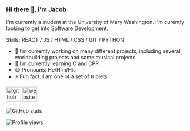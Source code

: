 ### Hi there 👋, I'm Jacob
I'm currently a student at the University of Mary Washington. I'm curently looking to get into Software Development.

Skills: REACT / JS / HTML / CSS / GIT / PYTHON

- 🔭 I’m currently working on many different projects, including several worldbuilding projects and some musical projects. 
- 🌱 I’m currently learning C and CPP. 
- 😄 Pronouns: He/Him/His 
- ⚡ Fun fact: I am one of a set of triplets. 


[<img src='https://cdn.jsdelivr.net/npm/simple-icons@3.0.1/icons/github.svg' alt='github' height='40'>](https://github.com/jhilker1)  [<img src='https://cdn.jsdelivr.net/npm/simple-icons@3.0.1/icons/icloud.svg' alt='website' height='40'>](https://jhilker.gitlab.io)  

![GitHub stats](https://github-readme-stats.vercel.app/api?username=jhilker1&show_icons=true)  

![Profile views](https://gpvc.arturio.dev/jhilker1)  
